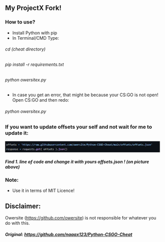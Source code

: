 ## My ProjectX Fork!

### How to use?

- Install Python with pip
- In Terminal/CMD Type:
###### cd (cheat directory)
###### pip install -r requirements.txt
###### python owersitex.py
- In case you get an error, that might be because your CS:GO is not open! Open CS:GO and then redo:
###### python owersitex.py


### If you want to update offsets your self and not wait for me to update it:
![example](/pics/example.png/)
##### Find  1. line of code and change it with yours offsets.json ! (on picture above) 


### Note: 
- Use it in terms of MIT Licence!

## Disclaimer:
Owersite (https://github.com/owersite) is not responsible for whatever you do with this.

##### Original: https://github.com/naaax123/Python-CSGO-Cheat

